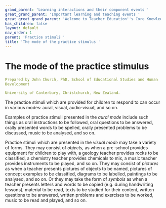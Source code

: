 ```yaml
---
grand_parent: 'Learning interactions and their component events '
great_grand_parent: 'Important learning and teaching events '
great_great_grand_parent: 'Welcome to Teacher Education''s Core Knowledge and Skills.'
has_children: false
layout: default
nav_order: 1
parent: 'Practice stimuli '
title: 'The mode of the practice stimulus '
---
```

# The mode of the practice stimulus


```yaml
Prepared by John Church, PhD, School of Educational Studies and Human
Development

University of Canterbury, Christchurch, New Zealand.
```


The practice stimuli which are provided for children to respond to can
occur in various modes: aural, visual, audio-visual, and so on.

Examples of practice stimuli presented in the *aural mode* include such
things as oral instructions to be followed, oral questions to be
answered, orally presented words to be spelled, orally presented
problems to be discussed, music to be analysed, and so on.

Practice stimuli which are presented in the *visual mode* may take a
variety of forms. They may consist of *objects,* as when a pre-school
provides equipment for children to play with, a geology teacher provides
rocks to be classified, a chemistry teacher provides chemicals to mix, a
music teacher provides instruments to be played, and so on. They may
consist of *pictures* as when a teacher presents pictures of objects to
be named, pictures of concept examples to be classified, diagrams to be
labelled, paintings to be analysed, and so on. Or they may take the form
of *symbols* as when a teacher presents letters and words to be copied
(e.g. during handwriting lessons), material to be read, texts to be
studied for their content, written questions to be answered, written
problems and exercises to be worked, music to be read and played, and so
on.
